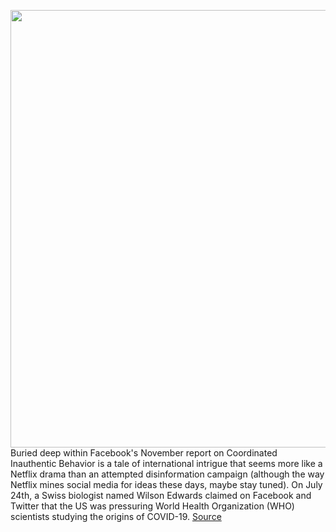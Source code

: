 <img src='https://cdn.vox-cdn.com/thumbor/NuPQwQWY9gyAKhWKfLO4lsYxq3Y=/0x0:3000x2000/1200x800/filters:focal(1260x760:1740x1240)/cdn.vox-cdn.com/uploads/chorus_image/image/70224912/acastro_180928_1777_facebook_hack_0001.0.jpg' width='700px' /><br/>
Buried deep within Facebook's November report on Coordinated Inauthentic Behavior is a tale of international intrigue that seems more like a Netflix drama than an attempted disinformation campaign (although the way Netflix mines social media for ideas these days, maybe stay tuned). On July 24th, a Swiss biologist named Wilson Edwards claimed on Facebook and Twitter that the US was pressuring World Health Organization (WHO) scientists studying the origins of COVID-19.
<a href='https://www.theverge.com/2021/12/3/22815906/facebook-meta-instagram-fake-swiss-scientist-account-china-misinformation'> Source <a/>